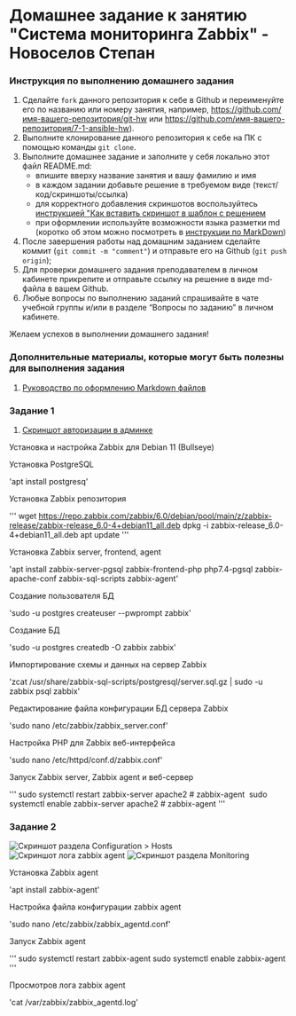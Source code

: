 # Домашнее задание к занятию "Система мониторинга Zabbix" - Новоселов Степан


### Инструкция по выполнению домашнего задания

   1. Сделайте `fork` данного репозитория к себе в Github и переименуйте его по названию или номеру занятия, например, https://github.com/имя-вашего-репозитория/git-hw или  https://github.com/имя-вашего-репозитория/7-1-ansible-hw).
   2. Выполните клонирование данного репозитория к себе на ПК с помощью команды `git clone`.
   3. Выполните домашнее задание и заполните у себя локально этот файл README.md:
      - впишите вверху название занятия и вашу фамилию и имя
      - в каждом задании добавьте решение в требуемом виде (текст/код/скриншоты/ссылка)
      - для корректного добавления скриншотов воспользуйтесь [инструкцией "Как вставить скриншот в шаблон с решением](https://github.com/netology-code/sys-pattern-homework/blob/main/screen-instruction.md)
      - при оформлении используйте возможности языка разметки md (коротко об этом можно посмотреть в [инструкции  по MarkDown](https://github.com/netology-code/sys-pattern-homework/blob/main/md-instruction.md))
   4. После завершения работы над домашним заданием сделайте коммит (`git commit -m "comment"`) и отправьте его на Github (`git push origin`);
   5. Для проверки домашнего задания преподавателем в личном кабинете прикрепите и отправьте ссылку на решение в виде md-файла в вашем Github.
   6. Любые вопросы по выполнению заданий спрашивайте в чате учебной группы и/или в разделе “Вопросы по заданию” в личном кабинете.
   
Желаем успехов в выполнении домашнего задания!
   
### Дополнительные материалы, которые могут быть полезны для выполнения задания

1. [Руководство по оформлению Markdown файлов](https://gist.github.com/Jekins/2bf2d0638163f1294637#Code)

### Задание 1

1. [Скриншот авторизации в админке]()

Установка и настройка Zabbix для Debian 11 (Bullseye)

Установка PostgreSQL

'apt install postgresq'

Установка Zabbix репозитория

'''
wget https://repo.zabbix.com/zabbix/6.0/debian/pool/main/z/zabbix-release/zabbix-release_6.0-4+debian11_all.deb
dpkg -i zabbix-release_6.0-4+debian11_all.deb
apt update
'''

Установка Zabbix server, frontend, agent

'apt install zabbix-server-pgsql zabbix-frontend-php php7.4-pgsql zabbix-apache-conf zabbix-sql-scripts zabbix-agent'

Создание пользователя БД

'sudo -u postgres createuser --pwprompt zabbix'

Создание БД

'sudo -u postgres createdb -O zabbix zabbix'

Импортирование схемы и данных на сервер Zabbix

'zcat /usr/share/zabbix-sql-scripts/postgresql/server.sql.gz | sudo -u zabbix psql zabbix'

Редактирование файла конфигурации БД сервера Zabbix

'sudo nano /etc/zabbix/zabbix_server.conf'

Настройка PHP для Zabbix веб-интерфейса

'sudo nano /etc/httpd/conf.d/zabbix.conf'

Запуск Zabbix server, Zabbix agent и веб-сервер

'''
sudo systemctl restart zabbix-server apache2 # zabbix-agent 
sudo systemctl enable zabbix-server apache2 # zabbix-agent
'''

### Задание 2

![Скриншот раздела Configuration > Hosts]()
![Скриншот лога zabbix agent]()
![Скриншот раздела Monitoring]()

Установка Zabbix agent

'apt install zabbix-agent'

Настройка файла конфигурации zabbix agent

'sudo nano /etc/zabbix/zabbix_agentd.conf'

Запуск Zabbix agent

'''
sudo systemctl restart zabbix-agent
sudo systemctl enable zabbix-agent
'''

Просмотров лога zabbix agent

'cat /var/zabbix/zabbix_agentd.log'
